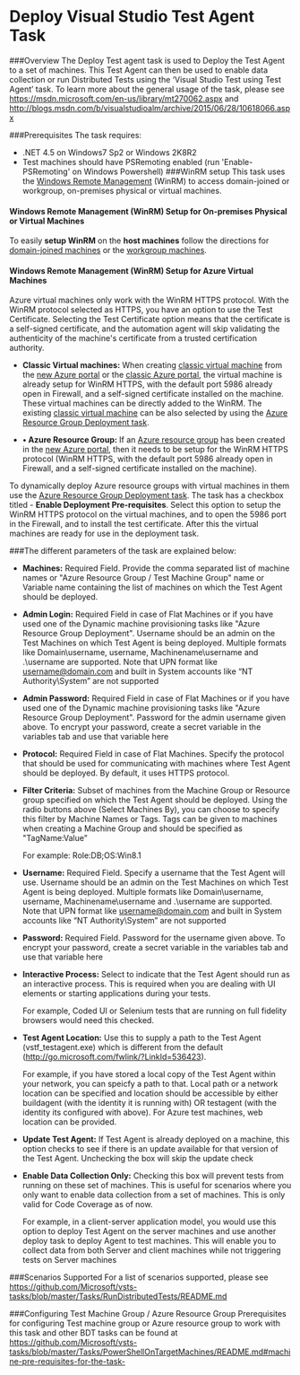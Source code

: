 # Deploy Visual Studio Test Agent Task

###Overview
The Deploy Test agent task is used to Deploy the Test Agent to a set of machines. This Test Agent can then be used to enable data collection or run Distributed Tests using the ‘Visual Studio Test using Test Agent’ task. 
To learn more about the general usage of the task, please see https://msdn.microsoft.com/en-us/library/mt270062.aspx and http://blogs.msdn.com/b/visualstudioalm/archive/2015/06/28/10618066.aspx

###Prerequisites
The task requires:
- .NET 4.5 on Windows7 Sp2 or Windows 2K8R2
- Test machines should have PSRemoting enabled (run 'Enable-PSRemoting' on Windows Powershell)
###WinRM setup
This task uses the [Windows Remote Management](https://msdn.microsoft.com/en-us/library/aa384426.aspx) (WinRM) to access domain-joined or workgroup, on-premises physical or virtual machines.

#### Windows Remote Management (WinRM) Setup for On-premises Physical or Virtual Machines
To easily **setup WinRM** on the **host machines** follow the directions for [domain-joined machines](https://www.visualstudio.com/en-us/docs/release/examples/other-servers/net-to-vm) or the [workgroup machines](https://www.visualstudio.com/en-us/docs/release/examples/other-servers/net-to-workgroup-vm).

#### Windows Remote Management (WinRM) Setup for Azure Virtual Machines
Azure virtual machines only work with the WinRM HTTPS protocol. With the WinRM protocol selected as HTTPS, you have an option to use the Test Certificate. Selecting the Test Certificate option means that the certificate is a self-signed certificate, and the automation agent will skip validating the authenticity of the machine's certificate from a trusted certification authority.

-	**Classic Virtual machines:** When creating [classic virtual machine](https://azure.microsoft.com/en-us/documentation/articles/virtual-machines-windows-tutorial-classic-portal/) from the [new Azure portal](https://portal.azure.com/) or the [classic Azure portal](https://manage.windowsazure.com/), the virtual machine is already setup for WinRM HTTPS, with the default port 5986 already open in Firewall, and a self-signed certificate installed on the machine. These virtual machines can be directly added to the WinRM. The existing [classic virtual machine](https://azure.microsoft.com/en-us/documentation/articles/virtual-machines-windows-tutorial-classic-portal/) can be also selected by using the [Azure Resource Group Deployment task](https://github.com/Microsoft/vso-agent-tasks/tree/master/Tasks/DeployAzureResourceGroup).

- **•	Azure Resource Group:** If an [Azure resource group](https://azure.microsoft.com/en-us/documentation/articles/virtual-machines-windows-hero-tutorial/) has been created in the [new Azure portal](https://portal.azure.com/), then it needs to be setup for the WinRM HTTPS protocol (WinRM HTTPS, with the default port 5986 already open in Firewall, and a self-signed certificate installed on the machine).

To dynamically deploy Azure resource groups with virtual machines in them use the [Azure Resource Group Deployment task](https://github.com/Microsoft/vso-agent-tasks/tree/master/Tasks/DeployAzureResourceGroup). The task has a checkbox titled - **Enable Deployment Pre-requisites**. Select this option to setup the WinRM HTTPS protocol on the virtual machines, and to open the 5986 port in the Firewall, and to install the test certificate. After this the virtual machines are ready for use in the deployment task.

###The different parameters of the task are explained below:

- **Machines:** Required Field. Provide the comma separated list of machine names or "Azure Resource Group / Test Machine Group" name or Variable name containing the list of machines on which the Test Agent should be deployed.

- **Admin Login:** Required Field in case of Flat Machines or if you have used one of the Dynamic machine provisioning tasks like "Azure Resource Group Deployment". Username should be an admin on the Test Machines on which Test Agent is being deployed. Multiple formats like Domain\username, username, Machinename\username and .\username are supported. Note that UPN format like username@domain.com and built in System accounts like “NT Authority\System” are not supported

- **Admin Password:** Required Field in case of Flat Machines or if you have used one of the Dynamic machine provisioning tasks like "Azure Resource Group Deployment". Password for the admin username given above. To encrypt your password, create a secret variable in the variables tab and use that variable here

- **Protocol:** Required Field in case of Flat Machines. Specify the protocol that should be used for communicating with machines where Test Agent should be deployed. By default, it uses HTTPS protocol.

- **Filter Criteria:**	Subset of machines from the Machine Group or Resource group specified on which the Test Agent should be deployed. Using the radio buttons above (Select Machines By), you can choose to specify this filter by Machine Names or Tags. Tags can be given to machines when creating a Machine Group and should be specified as "TagName:Value"

  For example: Role:DB;OS:Win8.1

- **Username:**	Required Field. Specify a username that the Test Agent will use. Username should be an admin on the Test Machines on which Test Agent is being deployed. Multiple formats like Domain\username, username, Machinename\username and .\username are supported. Note that UPN format like username@domain.com and built in System accounts like “NT Authority\System” are not supported

- **Password:**	Required Field. Password for the username given above. To encrypt your password, create a secret variable in the variables tab and use that variable here

- **Interactive Process:**	Select to indicate that the Test Agent should run as an interactive process. This is required when you are dealing with UI elements or starting applications during your tests. 

  For example, Coded UI or Selenium tests that are running on full fidelity browsers would need this checked.

- **Test Agent Location:**	Use this to supply a path to the Test Agent (vstf_testagent.exe) which is different from the default (http://go.microsoft.com/fwlink/?LinkId=536423). 
  
  For example, if you have stored a local copy of the Test Agent within your network, you can speicfy a path to that. Local path or a network location can be specified and location should be accessible by either buildagent (with the identity it is running with) OR testagent (with the identity its configured with above). For Azure test machines, web location can be provided. 

- **Update Test Agent:**	If Test Agent is already deployed on a machine, this option checks to see if there is an update available for that version of the Test Agent. Unchecking the box will skip the update check

- **Enable Data Collection Only:**	Checking this box will prevent tests from running on these set of machines. This is useful for scenarios where you only want to enable data collection from a set of machines. This is only valid for Code Coverage as of now.

  For example, in a client-server application model, you would use this option to deploy Test Agent on the server machines and use another deploy task to deploy Agent to test machines. This will enable you to collect data from both Server and client machines while not triggering tests on Server machines 
  
###Scenarios Supported
For a list of scenarios supported, please see https://github.com/Microsoft/vsts-tasks/blob/master/Tasks/RunDistributedTests/README.md 

###Configuring Test Machine Group / Azure Resource Group
Prerequisites for configuring Test machine group or Azure resource group to work with this task and other BDT tasks can be found at https://github.com/Microsoft/vsts-tasks/blob/master/Tasks/PowerShellOnTargetMachines/README.md#machine-pre-requisites-for-the-task-
